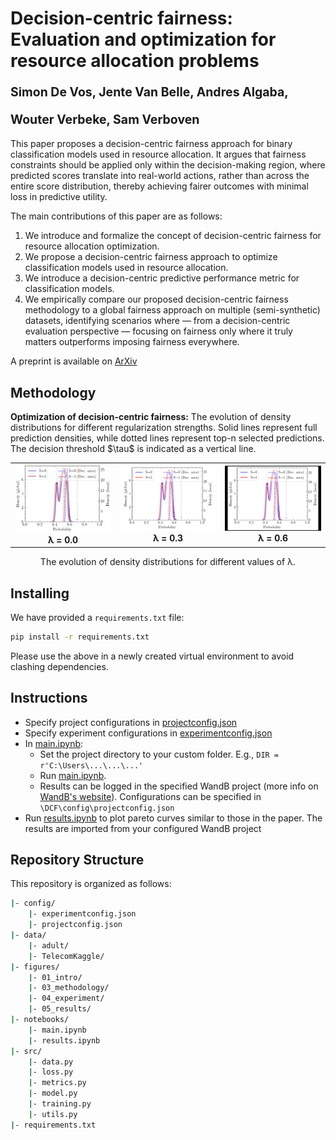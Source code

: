 # Decision-centric fairness: Evaluation and optimization for resource allocation problems</br><sub><sub>Simon De Vos, Jente Van Belle, Andres Algaba, Wouter Verbeke, Sam Verboven </sub></sub>  

This paper proposes a decision-centric fairness approach for binary classification models used in resource allocation. It argues that fairness constraints should be applied only within the decision-making region, where predicted scores translate into real-world actions, rather than across the entire score distribution, thereby achieving fairer outcomes with minimal loss in predictive utility.

The main contributions of this paper are as follows:
1. We introduce and formalize the concept of decision-centric fairness for resource allocation optimization.
2. We propose a decision-centric fairness approach to optimize classification models used in resource allocation.
3. We introduce a decision-centric predictive performance metric for classification models.
4. We empirically compare our proposed decision-centric fairness methodology to a global fairness approach on multiple (semi-synthetic) datasets, identifying scenarios where — from a decision-centric evaluation perspective — focusing on fairness only where it truly matters outperforms imposing fairness everywhere.

A preprint is available on [ArXiv](https://arxiv.org/pdf/2504.20642)

## Methodology  

<p align="left">
  <b>Optimization of decision-centric fairness:</b> The evolution of density distributions for different regularization strengths. 
  Solid lines represent full prediction densities, while dotted lines represent top-n selected predictions. 
    The decision threshold $\tau$ is indicated as a vertical line.
</p>

<table align="center">
  <tr>
    <td align="center">
      <img src="https://github.com/SimonDeVos/DCF/blob/master/figures/03_methodology/telecomkaggle0.5_lam0.0.gif" width="250">
      <br><b>λ = 0.0</b>
    </td>
    <td align="center">
      <img src="https://github.com/SimonDeVos/DCF/blob/master/figures/03_methodology/telecomkaggle0.5_lam0.3.gif" width="250">
      <br><b>λ = 0.3</b>
    </td>
    <td align="center">
      <img src="https://github.com/SimonDeVos/DCF/blob/master/figures/03_methodology/telecomkaggle0.5_lam0.6.gif" width="250">
      <br><b>λ = 0.6</b>
    </td>
  </tr>
</table>
</p>

<p align="center">
  The evolution of density distributions for different values of λ.  
</p>

## Installing
We have provided a `requirements.txt` file:
```bash
pip install -r requirements.txt
```
Please use the above in a newly created virtual environment to avoid clashing dependencies.


## Instructions
- Specify project configurations in [projectconfig.json](config/projectconfig.json)
- Specify experiment configurations in [experimentconfig.json](config/experimentconfig.json)
- In [main.ipynb](notebooks/main.ipynb):
  - Set the project directory to your custom folder. E.g., `DIR = r'C:\Users\...\...\...'`
  - Run [main.ipynb](notebooks/main.ipynb).
  - Results can be logged in the specified WandB project (more info on [WandB's website](https://docs.wandb.ai/quickstart/)). Configurations can be specified in `\DCF\config\projectconfig.json`
- Run [results.ipynb](notebooks/results.ipynb) to plot pareto curves similar to those in the paper. The results are imported from your configured WandB project

## Repository Structure
This repository is organized as follows:
```bash
|- config/
    |- experimentconfig.json    
    |- projectconfig.json    
|- data/
    |- adult/             
    |- TelecomKaggle/       
|- figures/
    |- 01_intro/             
    |- 03_methodology/       
    |- 04_experiment/             
    |- 05_results/
|- notebooks/ 
    |- main.ipynb
    |- results.ipynb            
|- src/
    |- data.py
    |- loss.py
    |- metrics.py
    |- model.py
    |- training.py
    |- utils.py
|- requirements.txt
```






